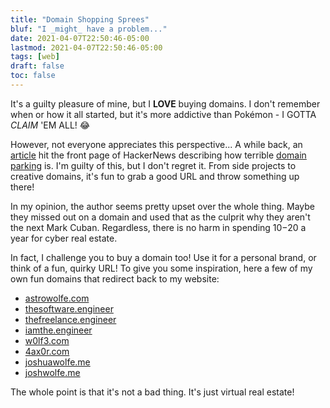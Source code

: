 ```yaml
---
title: "Domain Shopping Sprees"
bluf: "I _might_ have a problem..."
date: 2021-04-07T22:50:46-05:00
lastmod: 2021-04-07T22:50:46-05:00
tags: [web]
draft: false
toc: false
---
```


It's a guilty pleasure of mine, but I **LOVE** buying domains. I don't
remember when or how it all started, but it's more addictive than Pokémon - I
GOTTA *CLAIM* 'EM ALL! 😂

However, not everyone appreciates this perspective... A while back, an
[article][hn_article] hit the front page of HackerNews describing how terrible
[domain parking][wiki_domain_parking] is. I'm guilty of this, but I don't
regret it. From side projects to creative domains, it's fun to grab a good URL
and throw something up there!

In my opinion, the author seems pretty upset over the whole thing. Maybe they
missed out on a domain and used that as the culprit why they aren't the next
Mark Cuban. Regardless, there is no harm in spending $10-$20 a year for cyber
real estate.

In fact, I challenge you to buy a domain too! Use it for a personal brand, or
think of a fun, quirky URL! To give you some inspiration, here a few of my own
fun domains that redirect back to my website:

* [astrowolfe.com](http://astrowolfe.com)
* [thesoftware.engineer](http://thesoftware.engineer)
* [thefreelance.engineer](http://thefreelance.engineer)
* [iamthe.engineer](http://iamthe.engineer)
* [w0lf3.com](http://w0lf3.com)
* [4ax0r.com](http://4ax0r.com)
* [joshuawolfe.me](http://joshuawolfe.me)
* [joshwolfe.me](http://joshwolfe.me)

The whole point is that it's not a bad thing. It's just virtual real estate!

[hn_article]: https://news.ycombinator.com/item?id=26421454
[wiki_domain_parking]: https://en.wikipedia.org/wiki/Domain_parking

